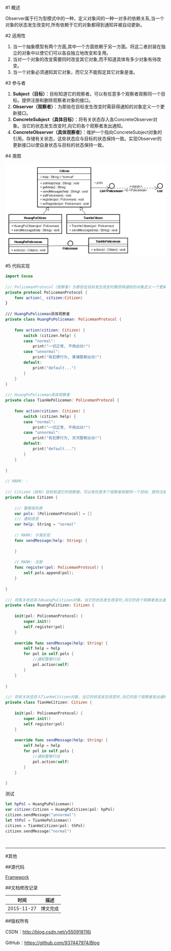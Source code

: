 #1 概述

Observer属于行为型模式中的一种，定义对象间的一种一对多的依赖关系,当一个对象的状态发生改变时,所有依赖于它的对象都得到通知并被自动更新。

#2 适用性

1. 当一个抽象模型有两个方面,其中一个方面依赖于另一方面。将这二者封装在独立的对象中以使它们可以各自独立地改变和复用。
2. 当对一个对象的改变需要同时改变其它对象,而不知道具体有多少对象有待改变。
3. 当一个对象必须通知其它对象，而它又不能假定其它对象是谁。

#3 参与者

1. **Subject（目标）**：目标知道它的观察者。可以有任意多个观察者观察同一个目标。提供注册和删除观察者对象的接口。
2. **Observer（观察者）**：为那些在目标发生改变时需获得通知的对象定义一个更新接口。
3. **ConcreteSubject（具体目标）**：将有关状态存入各ConcreteObserver对象。当它的状态发生改变时,向它的各个观察者发出通知。
4. **ConcreteObserver（具体观察者）**：维护一个指向ConcreteSubject对象的引用。存储有关状态，这些状态应与目标的状态保持一致。实现Observer的更新接口以使自身状态与目标的状态保持一致。

#4 类图

![DDl-1](https://raw.githubusercontent.com/937447974/Blog/master/Resources/2015112720.png)

#5 代码实现

```swift
import Cocoa

/// PolicemanProtocol（观察者）为那些在目标发生改变时需获得通知的对象定义一个更新协议。
private protocol PolicemanProtocol {
    func action(_ citizen:Citizen)
}

/// HuangPuPoliceman具体观察者
private class HuangPuPoliceman: PolicemanProtocol {
    
    func action(citizen: Citizen) {
        switch (citizen.help) {
        case "normal":
            print("一切正常, 不用出动!")
        case "unnormal":
            print("有犯罪行为, 黄埔警察出动!")
        default:
            print("default...")
        }
    }
}

/// HuangPuPoliceman具体观察者
private class TianHePoliceman: PolicemanProtocol {
    
    func action(citizen: Citizen) {
        switch (citizen.help) {
        case "normal":
            print("一切正常, 不用出动!")
        case "unnormal":
            print("有犯罪行为, 天河警察出动!")
        default:
            print("default...")
        }
    }
    
}

// MARK: - 

/// Citizen（目标）目标知道它的观察者。可以有任意多个观察者观察同一个目标。提供注册和删除观察者对象的协议
private class Citizen {
    
    /// 警察局列表
    var pols: [PolicemanProtocol] = []
    /// 通知信息
    var help: String = "normal"
    
    // MARK: 子类实现
    func sendMessage(help: String) {
        
    }
    
    // MARK: 注册
    func register(pol: PolicemanProtocol) {
        self.pols.append(pol);
    }
    
}

/// 将有关状态存入HuangPuCitizen对象。当它的状态发生改变时,向它的各个观察者发出通知
private class HuangPuCitizen: Citizen {
    
    init(pol: PolicemanProtocol) {
        super.init()
        self.register(pol)
    }
    
    override func sendMessage(help: String) {
        self.help = help
        for pol in self.pols {
            //通知警察行动
            pol.action(self)
        }
    }
    
}

/// 将有关状态存入TianHeCitizen对象。当它的状态发生改变时,向它的各个观察者发出通知
private class TianHeCitizen: Citizen {
    
    init(pol: PolicemanProtocol) {
        super.init()
        self.register(pol)
    }
    
    override func sendMessage(help: String) {
        self.help = help
        for pol in self.pols {
            //通知警察行动
            pol.action(self)
        }
    }
    
}
```

测试

```swift
let hpPol = HuangPuPoliceman()
var citizen:Citizen = HuangPuCitizen(pol: hpPol)
citizen.sendMessage("unnormal")
let thPol = TianHePoliceman()
citizen = TianHeCitizen(pol: thPol)
citizen.sendMessage("normal")
```


&#160;

----------

#其他

##源代码

[Framework](https://github.com/937447974/Framework)

##文档修改记录

| 时间 | 描述 |
| ---- | ---- |
| 2015-11-27 | 博文完成 |

##版权所有

CSDN：http://blog.csdn.net/y550918116j

GitHub：https://github.com/937447974/Blog